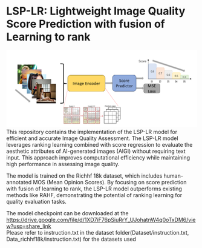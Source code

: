 # LSP-LR: Lightweight Image Quality Score Prediction with fusion of Learning to rank  

![LSP-LR architecture](./LSP-LR%20architecture.png)  
This repository contains the implementation of the LSP-LR model for efficient and accurate Image Quality Assessment. The LSP-LR model leverages ranking learning combined with score regression to evaluate the aesthetic attributes of AI-generated images (AIGI) without requiring text input. This approach improves computational efficiency while maintaining high performance in assessing image quality.  

The model is trained on the Richhf 18k dataset, which includes human-annotated MOS (Mean Opinion Scores). By focusing on score prediction with fusion of learning to rank, the LSP-LR model outperforms existing methods like RAHF, demonstrating the potential of ranking learning for quality evaluation tasks.  

The model checkpoint can be downloaded at the https://drive.google.com/file/d/1XD7iF76pSiuRrY_UJohatnW4q0oTxDM6/view?usp=share_link  
Please refer to instruction.txt in the dataset folder(Dataset/instruction.txt, Data_richhf18k/instruction.txt) for the datasets used
